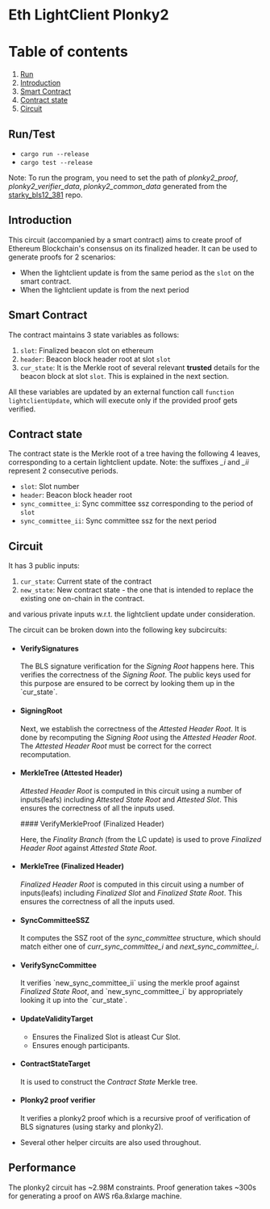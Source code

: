 # Eth LightClient Plonky2

# Table of contents
1. [Run](#run)
2. [Introduction](#introduction)
3. [Smart Contract](#smart-contract)
4. [Contract state](#contract-state)
5. [Circuit](#circuit)

## Run/Test
- `cargo run --release`
- `cargo test --release`

Note: To run the program, you need to set the path of *plonky2_proof*, *plonky2_verifier_data*, *plonky2_common_data* generated from the [starky_bls12_381](https://github.com/Electron-labs/starky_bls12_381/tree/feat/ec_aggregate_pk) repo.

## Introduction
This circuit (accompanied by a smart contract) aims to create proof of Ethereum Blockchain's consensus on its finalized header.
It can be used to generate proofs for 2 scenarios:
- When the lightclient update is from the same period as the `slot` on the smart contract.
- When the lightclient update is from the next period

## Smart Contract
The contract maintains 3 state variables as follows:
1. `slot`: Finalized beacon slot on ethereum
2. `header`: Beacon block header root at slot `slot`
3. `cur_state`: It is the Merkle root of several relevant <b>trusted</b> details for the beacon block at slot `slot`. This is explained in the next section.

All these variables are updated by an external function call `function lightclientUpdate`, which will execute only if the provided proof gets verified.

## Contract state
The contract state is the Merkle root of a tree having the following 4 leaves, corresponding to a certain lightclient update. Note: the suffixes *_i* and *_ii* represent 2 consecutive periods.
- `slot`: Slot number
- `header`: Beacon block header root
- `sync_committee_i`: Sync committee ssz corresponding to the period of `slot`
- `sync_committee_ii`: Sync committee ssz for the next period

## Circuit
It has 3 public inputs:
1. `cur_state`: Current state of the contract
2. `new_state`: New contract state - the one that is intended to replace the existing one on-chain in the contract.

and various private inputs w.r.t. the lightclient update under consideration.

The circuit can be broken down into the following key subcircuits:
- #### VerifySignatures
  <p>The BLS signature verification for the <i>Signing Root</i> happens here. This verifies the correctness of the <i>Signing Root</i>. The public keys used for this purpose are ensured to be correct by looking them up in the `cur_state`.
- #### SigningRoot
  <p>Next, we establish the correctness of the <i>Attested Header Root</i>. It is done by recomputing the <i>Signing Root</i> using the <i>Attested Header Root</i>. The <i>Attested Header Root</i> must be correct for the correct recomputation.</p>
- #### MerkleTree (Attested Header)
  <p><i>Attested Header Root</i> is computed in this circuit using a number of inputs(leafs) including <i>Attested State Root</i> and <i> Attested Slot</i>. This ensures the correctness of all the inputs used.</p>
  #### VerifyMerkleProof (Finalized Header)
  <p>Here, the <i>Finality Branch</i> (from the LC update) is used to prove <i>Finalized Header Root</i> against <i>Attested State Root</i>.</p>
- #### MerkleTree (Finalized Header)
  <p><i>Finalized Header Root</i> is computed in this circuit using a number of inputs(leafs) including <i> Finalized Slot</i> and <i>Finalized State Root</i>. This ensures the correctness of all the inputs used.</p>
- #### SyncCommitteeSSZ
  It computes the SSZ root of the *sync_committee* structure, which should match either one of *curr_sync_committee_i* and *next_sync_committee_i*. 
- #### VerifySyncCommittee
  <p>It verifies `new_sync_committee_ii` using the merkle proof against <i>Finalized State Root</i>, and  `new_sync_committee_i` by appropriately looking it up into the `cur_state`.</p>
- #### UpdateValidityTarget
  - Ensures the Finalized Slot is atleast Cur Slot.
  - Ensures enough participants.
- #### ContractStateTarget
  <p>It is used to construct the <i>Contract State</i> Merkle tree.
- #### Plonky2 proof verifier
  It verifies a plonky2 proof which is a recursive proof of verification of BLS signatures (using starky and plonky2).

- Several other helper circuits are also used throughout.

## Performance

The plonky2 circuit has ~2.98M constraints. Proof generation takes ~300s for generating a proof on AWS r6a.8xlarge machine.
